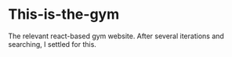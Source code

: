 # This-is-the-gym
The relevant react-based gym website.
After several iterations and searching, I settled for this.
